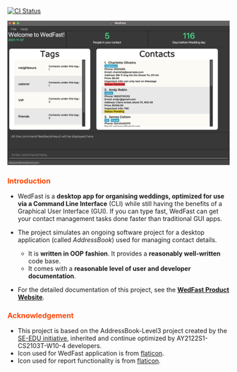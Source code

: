 [![CI Status](https://github.com/AY2122S1-CS2103T-W10-4/tp/workflows/Java%20CI/badge.svg)](https://github.com/se-edu/addressbook-level3/actions)

![Ui](docs/images/Ui.png)

### <span style="color:orangered">Introduction</span>

* WedFast is a **desktop app for organising weddings, optimized for use via a Command Line
  Interface** (CLI) while still having the benefits of a Graphical User Interface (GUI). If you can type
  fast, WedFast can get your contact management tasks done faster than traditional GUI apps.

* The project simulates an ongoing software project for a desktop application (called _AddressBook_) used for managing contact details.
  * It is **written in OOP fashion**. It provides a **reasonably well-written** code base.
  * It comes with a **reasonable level of user and developer documentation**.
* For the detailed documentation of this project, see the **[WedFast Product Website](https://ay2122s1-cs2103t-w10-4.github.io/tp/)**.

### <span style="color:orangered">Acknowledgement</span>
* This project is based on the AddressBook-Level3 project created by the [SE-EDU initiative](https://se-education.org),
inherited and continue optimized by AY2122S1-CS2103T-W10-4 developers.
* Icon used for WedFast application is from [flaticon](https://www.flaticon.com/free-icon/wedding-couple_703213?term=wedding%20couple&page=1&position=3&page=1&position=3&related_id=703213&origin=search).
* Icon used for report functionality is from [flaticon](https://www.flaticon.com/free-icon/report_1055644).
